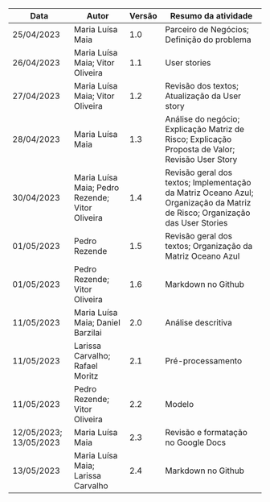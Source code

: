 | **Data** | **Autor** | **Versão** | **Resumo da atividade** |
|----------|----------|----------|----------|
| 25/04/2023 | Maria Luísa Maia | 1.0 | Parceiro de Negócios; Definição do problema |
| 26/04/2023 | Maria Luísa Maia; Vitor Oliveira | 1.1 | User stories |
| 27/04/2023 | Maria Luísa Maia; Vitor Oliveira | 1.2 | Revisão dos textos; Atualização da User story |
| 28/04/2023 | Maria Luísa Maia | 1.3 | Análise do negócio; Explicação Matriz de Risco; Explicação Proposta de Valor; Revisão User Story |
| 30/04/2023 | Maria Luísa Maia; Pedro Rezende; Vitor Oliveira | 1.4 | Revisão geral dos textos; Implementação da Matriz Oceano Azul; Organização da Matriz de Risco; Organização das User Stories |
| 01/05/2023 | Pedro Rezende | 1.5 | Revisão geral dos textos; Organização da Matriz Oceano Azul |
| 01/05/2023 | Pedro Rezende; Vitor Oliveira | 1.6 | Markdown no Github |
| 11/05/2023 | Maria Luísa Maia; Daniel Barzilai | 2.0 | Análise descritiva |
| 11/05/2023 | Larissa Carvalho; Rafael Moritz | 2.1 | Pré-processamento |
| 11/05/2023 | Pedro Rezende; Vitor Oliveira | 2.2 | Modelo |
| 12/05/2023; 13/05/2023 | Maria Luísa Maia | 2.3 | Revisão e formatação no Google Docs |
| 13/05/2023 | Maria Luísa Maia; Larissa Carvalho | 2.4 | Markdown no Github |

<br>
